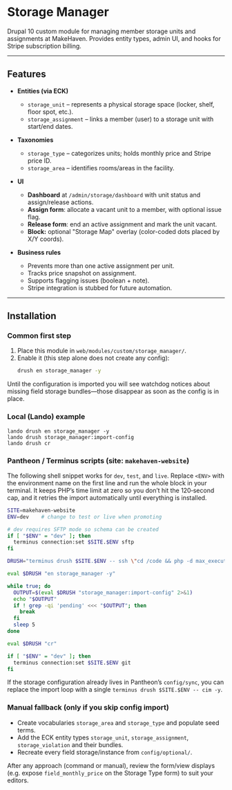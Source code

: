 # Storage Manager

Drupal 10 custom module for managing member storage units and assignments at MakeHaven.
Provides entity types, admin UI, and hooks for Stripe subscription billing.

---

## Features

- **Entities (via ECK)**
  - `storage_unit` – represents a physical storage space (locker, shelf, floor spot, etc.).
  - `storage_assignment` – links a member (user) to a storage unit with start/end dates.

- **Taxonomies**
  - `storage_type` – categorizes units; holds monthly price and Stripe price ID.
  - `storage_area` – identifies rooms/areas in the facility.

- **UI**
  - **Dashboard** at `/admin/storage/dashboard` with unit status and assign/release actions.
  - **Assign form**: allocate a vacant unit to a member, with optional issue flag.
  - **Release form**: end an active assignment and mark the unit vacant.
  - **Block:** optional "Storage Map" overlay (color-coded dots placed by X/Y coords).

- **Business rules**
  - Prevents more than one active assignment per unit.
  - Tracks price snapshot on assignment.
  - Supports flagging issues (boolean + note).
  - Stripe integration is stubbed for future automation.

---

## Installation

### Common first step

1. Place this module in `web/modules/custom/storage_manager/`.
2. Enable it (this step alone does not create any config):
   ```bash
   drush en storage_manager -y
   ```

Until the configuration is imported you will see watchdog notices about missing field storage bundles—those disappear as soon as the config is in place.

### Local (Lando) example

```
lando drush en storage_manager -y
lando drush storage_manager:import-config
lando drush cr
```

### Pantheon / Terminus scripts (site: `makehaven-website`)

The following shell snippet works for `dev`, `test`, and `live`. Replace `<ENV>` with the environment name on the first line and run the whole block in your terminal. It keeps PHP’s time limit at zero so you don’t hit the 120‑second cap, and it retries the import automatically until everything is installed.

```bash
SITE=makehaven-website
ENV=dev    # change to test or live when promoting

# dev requires SFTP mode so schema can be created
if [ "$ENV" = "dev" ]; then
  terminus connection:set $SITE.$ENV sftp
fi

DRUSH="terminus drush $SITE.$ENV -- ssh \"cd /code && php -d max_execution_time=0 /usr/local/bin/drush\""

eval $DRUSH "en storage_manager -y"

while true; do
  OUTPUT=$(eval $DRUSH "storage_manager:import-config" 2>&1)
  echo "$OUTPUT"
  if ! grep -qi 'pending' <<< "$OUTPUT"; then
    break
  fi
  sleep 5
done

eval $DRUSH "cr"

if [ "$ENV" = "dev" ]; then
  terminus connection:set $SITE.$ENV git
fi
```

If the storage configuration already lives in Pantheon’s `config/sync`, you can replace the import loop with a single `terminus drush $SITE.$ENV -- cim -y`.

### Manual fallback (only if you skip config import)

- Create vocabularies `storage_area` and `storage_type` and populate seed terms.
- Add the ECK entity types `storage_unit`, `storage_assignment`, `storage_violation` and their bundles.
- Recreate every field storage/instance from `config/optional/`.

After any approach (command or manual), review the form/view displays (e.g. expose `field_monthly_price` on the Storage Type form) to suit your editors.
